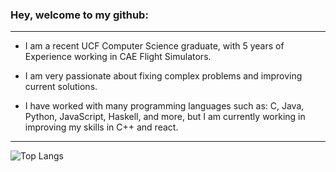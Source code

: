 ### Hey, welcome to my github:

---

* I am a recent UCF Computer Science graduate, with 5 years of Experience working in CAE Flight Simulators.

* I am very passionate about fixing complex problems and improving current solutions.

* I have worked with many programming languages such as: C, Java, Python, JavaScript, Haskell, and more, but I am currently working in improving my skills in C++ and react.

---

![Top Langs](https://github-readme-stats.vercel.app/api/top-langs/?username=ni389188&theme=tokyonight)

<!--
**ni389188/ni389188** is a ✨ _special_ ✨ repository because its `README.md` (this file) appears on your GitHub profile.

Here are some ideas to get you started:

- 🔭 I’m currently working on ...
- 🌱 I’m currently learning ...
- 👯 I’m looking to collaborate on ...
- 🤔 I’m looking for help with ...
- 💬 Ask me about ...
- 📫 How to reach me: ...
- 😄 Pronouns: ...
- ⚡ Fun fact: ...
-->
